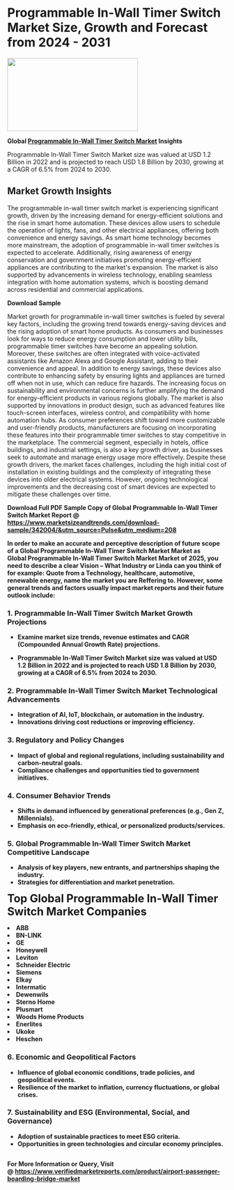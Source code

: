 <H1>Programmable In-Wall Timer Switch Market Size, Growth and Forecast from 2024 - 2031</H1><img class="aligncenter size-medium wp-image-584254" src="https://thirdeyenews.in/wp-content/uploads/2024/09/Global-Market-Research-300x168.jpeg" alt="" width="300" height="168" /><p><strong>Global&nbsp;<a href="https://www.marketsizeandtrends.com/download-sample/342004/&amp;utm_source=Pulse&amp;utm_medium=208">Programmable In-Wall Timer Switch Market</a> Insights</strong></p><p>Programmable In-Wall Timer Switch Market size was valued at USD 1.2 Billion in 2022 and is projected to reach USD 1.8 Billion by 2030, growing at a CAGR of 6.5% from 2024 to 2030.</p><p><h2>Market Growth Insights</h2> <p>The programmable in-wall timer switch market is experiencing significant growth, driven by the increasing demand for energy-efficient solutions and the rise in smart home automation. These devices allow users to schedule the operation of lights, fans, and other electrical appliances, offering both convenience and energy savings. As smart home technology becomes more mainstream, the adoption of programmable in-wall timer switches is expected to accelerate. Additionally, rising awareness of energy conservation and government initiatives promoting energy-efficient appliances are contributing to the market's expansion. The market is also supported by advancements in wireless technology, enabling seamless integration with home automation systems, which is boosting demand across residential and commercial applications.</p> <p><strong>Download Sample</strong></p> <p>Market growth for programmable in-wall timer switches is fueled by several key factors, including the growing trend towards energy-saving devices and the rising adoption of smart home products. As consumers and businesses look for ways to reduce energy consumption and lower utility bills, programmable timer switches have become an appealing solution. Moreover, these switches are often integrated with voice-activated assistants like Amazon Alexa and Google Assistant, adding to their convenience and appeal. In addition to energy savings, these devices also contribute to enhancing safety by ensuring lights and appliances are turned off when not in use, which can reduce fire hazards. The increasing focus on sustainability and environmental concerns is further amplifying the demand for energy-efficient products in various regions globally. The market is also supported by innovations in product design, such as advanced features like touch-screen interfaces, wireless control, and compatibility with home automation hubs. As consumer preferences shift toward more customizable and user-friendly products, manufacturers are focusing on incorporating these features into their programmable timer switches to stay competitive in the marketplace. The commercial segment, especially in hotels, office buildings, and industrial settings, is also a key growth driver, as businesses seek to automate and manage energy usage more effectively. Despite these growth drivers, the market faces challenges, including the high initial cost of installation in existing buildings and the complexity of integrating these devices into older electrical systems. However, ongoing technological improvements and the decreasing cost of smart devices are expected to mitigate these challenges over time. <p><strong></p><p><span class=""><strong>Download Full PDF Sample Copy of Global Programmable In-Wall Timer Switch Market Report</strong> @ <a href="https://www.marketsizeandtrends.com/download-sample/342004/&amp;utm_source=Pulse&amp;utm_medium=208" target="_blank">https://www.marketsizeandtrends.com/download-sample/342004/&amp;utm_source=Pulse&amp;utm_medium=208</a></span></p><p>In order to make an accurate and perceptive description of future scope of a Global&nbsp;Programmable In-Wall Timer Switch Market Market as Global&nbsp;Programmable In-Wall Timer Switch Market Market of 2025, you need to describe a clear Vision &ndash; What Industry or Linda can you think of for example: Quote from a Technology, healthcare, automotive, renewable energy, name the market you are Reffering to. However, some general trends and factors usually impact market reports and their future outlook include:</p><h3>1.&nbsp;<strong>Programmable In-Wall Timer Switch Market Growth Projections</strong></h3><ul><li>Examine market size trends, revenue estimates and CAGR (Compounded Annual Growth Rate) projections.</li><li><p>Programmable In-Wall Timer Switch Market size was valued at USD 1.2 Billion in 2022 and is projected to reach USD 1.8 Billion by 2030, growing at a CAGR of 6.5% from 2024 to 2030.</p></li></ul><h3>2.&nbsp;<strong>Programmable In-Wall Timer Switch Market Technological Advancements</strong></h3><ul><li>Integration of AI, IoT, blockchain, or automation in the industry.</li><li>Innovations driving cost reductions or improving efficiency.</li></ul><h3>3.&nbsp;<strong>Regulatory and Policy Changes</strong></h3><ul><li>Impact of global and regional regulations, including sustainability and carbon-neutral goals.</li><li>Compliance challenges and opportunities tied to government initiatives.</li></ul><h3>4.&nbsp;<strong>Consumer Behavior Trends</strong></h3><ul><li>Shifts in demand influenced by generational preferences (e.g., Gen Z, Millennials).</li><li>Emphasis on eco-friendly, ethical, or personalized products/services.</li></ul><h3>5.&nbsp;<strong>Global Programmable In-Wall Timer Switch Market Competitive Landscape</strong></h3><ul><li>Analysis of key players, new entrants, and partnerships shaping the industry.</li><li>Strategies for differentiation and market penetration.</li></ul><p data-pm-slice="1 1 []"><span style="color: inherit; font-family: inherit; font-size: 25px;">Top Global Programmable In-Wall Timer Switch Market Companies</span></p><div class="" data-test-id=""><p><li>ABB</li><li> BN-LINK</li><li> GE</li><li> Honeywell</li><li> Leviton</li><li> Schneider Electric</li><li> Siemens</li><li> Elkay</li><li> Intermatic</li><li> Dewenwils</li><li> Sterno Home</li><li> Plusmart</li><li> Woods Home Products</li><li> Enerlites</li><li> Ukoke</li><li> Heschen</li></p></div><h3>6.&nbsp;<strong>Economic and Geopolitical Factors</strong></h3><ul><li>Influence of global economic conditions, trade policies, and geopolitical events.</li><li>Resilience of the market to inflation, currency fluctuations, or global crises.</li></ul><h3>7.&nbsp;<strong>Sustainability and ESG (Environmental, Social, and Governance)</strong></h3><ul><li>Adoption of sustainable practices to meet ESG criteria.</li><li>Opportunities in green technologies and circular economy principles.</li></ul><h2><strong style="font-size: 14px;">For More Information or Query, Visit @&nbsp;</strong><a style="background-color: #ffffff; font-size: 14px;" href="https://www.marketsizeandtrends.com/report/programmable-in-wall-timer-switch-market/" target="_blank">https://www.verifiedmarketreports.com/product/airport-passenger-boarding-bridge-market</a></h2>

